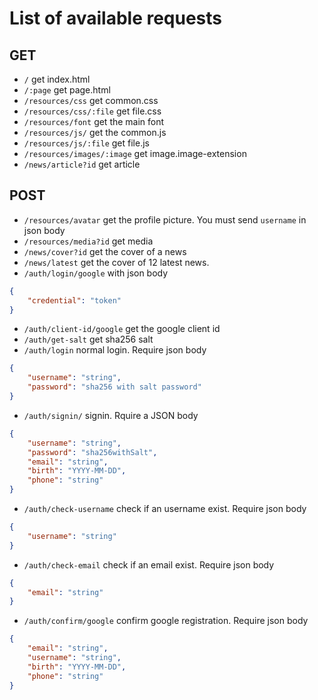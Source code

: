 # List of available requests
## GET
- `/` get index.html
- `/:page` get page.html
- `/resources/css` get common.css
- `/resources/css/:file` get file.css
- `/resources/font` get the main font
- `/resources/js/` get the common.js
- `/resources/js/:file` get file.js
- `/resources/images/:image` get image.image-extension
- `/news/article?id` get article

## POST
- `/resources/avatar` get the profile picture. You must send `username` in json body
- `/resources/media?id` get media
- `/news/cover?id` get the cover of a news
- `/news/latest` get the cover of 12 latest news.
- `/auth/login/google` with json body 
```json
{
	"credential": "token"
}
```
- `/auth/client-id/google` get the google client id
- `/auth/get-salt` get sha256 salt
- `/auth/login` normal login. Require json body
```json
{
	"username": "string",
	"password": "sha256 with salt password"
}
```
- `/auth/signin/` signin. Rquire a JSON body
```json
{
	"username": "string",
	"password": "sha256withSalt",
	"email": "string",
	"birth": "YYYY-MM-DD",
	"phone": "string"
}
```
- `/auth/check-username` check if an username exist. Require json body
```json
{
	"username": "string"
}
```
- `/auth/check-email` check if an email exist. Require json body
```json
{
	"email": "string"
}
```
- `/auth/confirm/google` confirm google registration. Require json body
```json
{
	"email": "string",
	"username": "string",
	"birth": "YYYY-MM-DD",
	"phone": "string"
}
```